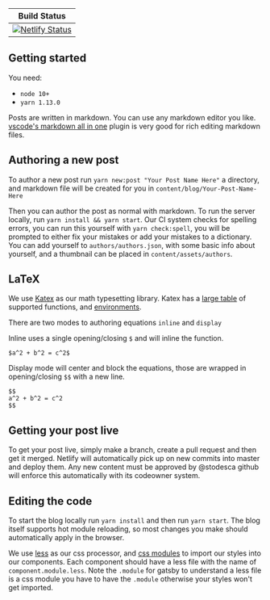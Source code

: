 |Build Status|
|-----|
| [![Netlify Status](https://api.netlify.com/api/v1/badges/3d41d0d9-365a-42de-999d-56a7399f898f/deploy-status)](https://app.netlify.com/sites/cargurusblog/deploys) |

## Getting started

You need:

* `node 10+`
* `yarn 1.13.0`

Posts are written in markdown. You can use any markdown editor you like. [vscode's markdown all in one](https://marketplace.visualstudio.com/items?itemName=yzhang.markdown-all-in-one) plugin is very good for rich editing markdown files. 

## Authoring a new post

To author a new post run `yarn new:post "Your Post Name Here"` a directory, and markdown file will be created for you in `content/blog/Your-Post-Name-Here`

Then you can author the post as normal with markdown. To run the server locally, run `yarn install && yarn start`. Our CI system checks for spelling errors, you can run this yourself with `yarn check:spell`, you will be prompted to either fix your mistakes or add your mistakes to a dictionary. You can add yourself to `authors/authors.json`, with some basic info about yourself, and a thumbnail can be placed in `content/assets/authors`.

## LaTeX

We use [Katex](https://katex.org/) as our math typesetting library. Katex has a [large table](https://katex.org/docs/supported.html) of supported functions, and [environments](https://katex.org/docs/supported.html#environments).

There are two modes to authoring equations `inline` and `display` 

Inline uses a single opening/closing `$` and will inline the function.

`$a^2 + b^2 = c^2$`

Display mode will center and block the equations, those are wrapped in opening/closing `$$` with a new line.

```
$$
a^2 + b^2 = c^2
$$
```




## Getting your post live

To get your post live, simply make a branch, create a pull request and then get it merged. Netlify will automatically pick up on new commits into master and deploy them. Any new content must be approved by @stodesca github will enforce this automatically with its codeowner system.


## Editing the code

To start the blog locally run `yarn install` and then run `yarn start`. The blog itself supports hot module reloading, so most changes you make should automatically apply in the browser. 

We use [less](http://lesscss.org/) as our css processor, and [css modules](https://github.com/css-modules/css-modules) to import our styles into our components. Each component should have a less file with the name of `component.module.less`. Note the `.module` for gatsby to understand a less file is a css module you have to have the `.module` otherwise your styles won't get imported.
